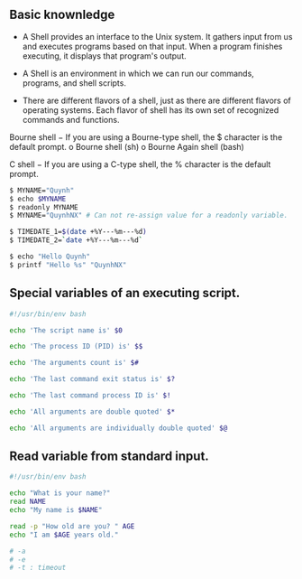 ## Basic knownledge

- A Shell provides an interface to the Unix system. It gathers input from us and executes programs based on that input. When a program finishes executing, it displays that program's output.

- A Shell is an environment in which we can run our commands, programs, and shell scripts.

- There are different flavors of a shell, just as there are different flavors of operating systems. Each flavor of shell has its own set of recognized commands and functions.

Bourne shell − If you are using a Bourne-type shell, the $ character is the default prompt.
o Bourne shell (sh)
o Bourne Again shell (bash)

C shell − If you are using a C-type shell, the % character is the default prompt.

```bash
$ MYNAME="Quynh"
$ echo $MYNAME
$ readonly MYNAME
$ MYNAME="QuynhNX" # Can not re-assign value for a readonly variable.

$ TIMEDATE_1=$(date +%Y---%m---%d)
$ TIMEDATE_2=`date +%Y---%m---%d`

$ echo "Hello Quynh"
$ printf "Hello %s" "QuynhNX"
```

## Special variables of an executing script.

```bash
#!/usr/bin/env bash

echo 'The script name is' $0

echo 'The process ID (PID) is' $$

echo 'The arguments count is' $#

echo 'The last command exit status is' $?

echo 'The last command process ID is' $!

echo 'All arguments are double quoted' $*

echo 'All arguments are individually double quoted' $@
```

## Read variable from standard input.

```bash
#!/usr/bin/env bash

echo "What is your name?"
read NAME
echo "My name is $NAME"

read -p "How old are you? " AGE
echo "I am $AGE years old."

# -a
# -e
# -t : timeout
```
